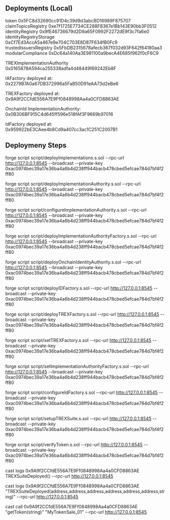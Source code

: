 ## Deployments (Local)

token 0x5FC8d32690cc91D4c39d9d3abcBD16989F875707
  claimTopicsRegistry 0xe7f1725E7734CE288F8367e1Bb143E90bb3F0512
  identityRegistry 0x9fE46736679d2D9a65F0992F2272dE9f3c7fa6e0
  identityRegistryStorage 0xCf7Ed3AccA5a467e9e704C703E8D87F634fB0Fc9
  trustedIssuersRegistry 0x5FbDB2315678afecb367f032d93F642f64180aa3
  modularCompliance 0xDc64a140Aa3E981100a9becA4E685f962f0cF6C9
  

  TREXImplementationAuthority 0x0165878A594ca255338adfa4d48449f69242Eb8F

  IAFactory deployed at: 0x2279B7A0a67DB372996a5FaB50D91eAA73d2eBe6

  TREXFactory deployed at: 0x9A9f2CCfdE556A7E9Ff0848998Aa4a0CFD8863AE

OnchainId ImplementationAuthority: 0x0B306BF915C4d645ff596e518fAf3F9669b97016

  IdFactory deployed at: 0x959922bE3CAee4b8Cd9a407cc3ac1C251C2007B1

## Deploymeny Steps

forge script script/deployImplementations.s.sol --rpc-url http://127.0.0.1:8545 --broadcast --private-key 0xac0974bec39a17e36ba4a6b4d238ff944bacb478cbed5efcae784d7bf4f2ff80

forge script script/deployImplementationAuthority.s.sol --rpc-url http://127.0.0.1:8545 --broadcast --private-key 0xac0974bec39a17e36ba4a6b4d238ff944bacb478cbed5efcae784d7bf4f2ff80

forge script script/configureImplementationAuthority.s.sol --rpc-url http://127.0.0.1:8545 --broadcast --private-key 0xac0974bec39a17e36ba4a6b4d238ff944bacb478cbed5efcae784d7bf4f2ff80

forge script script/deployImplementationAuthorityFactory.s.sol --rpc-url http://127.0.0.1:8545 --broadcast --private-key 0xac0974bec39a17e36ba4a6b4d238ff944bacb478cbed5efcae784d7bf4f2ff80

 forge script script/deployOnchainIdentityAuthority.s.sol --rpc-url http://127.0.0.1:8545 --broadcast --private-key 0xac0974bec39a17e36ba4a6b4d238ff944bacb478cbed5efcae784d7bf4f2ff80

 forge script script/deployIDFactory.s.sol --rpc-url http://127.0.0.1:8545 --broadcast --private-key 0xac0974bec39a17e36ba4a6b4d238ff944bacb478cbed5efcae784d7bf4f2ff80

forge script script/deployTREXFactory.s.sol --rpc-url http://127.0.0.1:8545 --broadcast --private-key 0xac0974bec39a17e36ba4a6b4d238ff944bacb478cbed5efcae784d7bf4f2ff80

forge script script/setTREXFactory.s.sol --rpc-url http://127.0.0.1:8545 --broadcast --private-key 0xac0974bec39a17e36ba4a6b4d238ff944bacb478cbed5efcae784d7bf4f2ff80

forge script script/setImplementationAuthorityFactory.s.sol --rpc-url http://127.0.0.1:8545 --broadcast --private-key 0xac0974bec39a17e36ba4a6b4d238ff944bacb478cbed5efcae784d7bf4f2ff80

forge script script/configureIdFactory.s.sol --rpc-url http://127.0.0.1:8545 --broadcast --private-key 0xac0974bec39a17e36ba4a6b4d238ff944bacb478cbed5efcae784d7bf4f2ff80

forge script script/setupTREXSuite.s.sol --rpc-url http://127.0.0.1:8545 --broadcast --private-key 0xac0974bec39a17e36ba4a6b4d238ff944bacb478cbed5efcae784d7bf4f2ff80

forge script script/verifyToken.s.sol --rpc-url http://127.0.0.1:8545 --broadcast --private-key 0xac0974bec39a17e36ba4a6b4d238ff944bacb478cbed5efcae784d7bf4f2ff80




cast logs 0x9A9f2CCfdE556A7E9Ff0848998Aa4a0CFD8863AE TREXSuiteDeployed() --rpc-url http://127.0.0.1:8545 

cast logs 0x9A9f2CCfdE556A7E9Ff0848998Aa4a0CFD8863AE "TREXSuiteDeployed(address,address,address,address,address,address,string)" --rpc-url http://127.0.0.1:8545

cast call 0x9A9f2CCfdE556A7E9Ff0848998Aa4a0CFD8863AE "getToken(string)" "MyTokenSale_01" --rpc-url http://127.0.0.1:8545